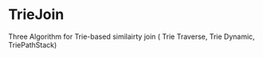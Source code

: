TrieJoin
========

Three Algorithm for Trie-based similairty join ( Trie Traverse, Trie Dynamic, TriePathStack)
